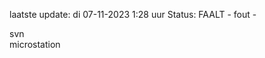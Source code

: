 laatste update: 
di 07-11-2023  1:28   uur 
Status: FAALT - fout - 
<div class="service R">svn</div><div class="service R">microstation</div>